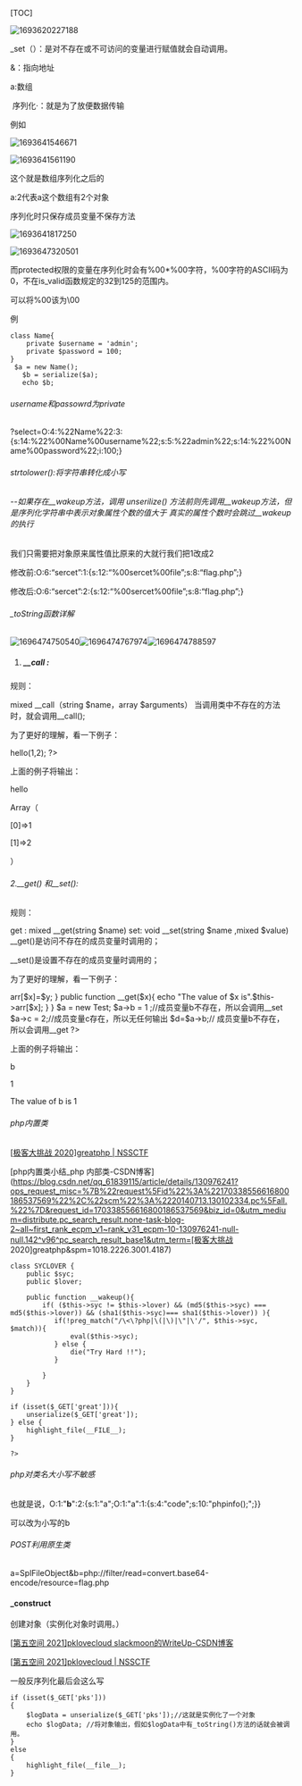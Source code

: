 

[TOC]

![1693620227188](C:\Users\86176\AppData\Roaming\Typora\typora-user-images\1693620227188.png)



_set（）：是对不存在或不可访问的变量进行赋值就会自动调用。

&：指向地址

a:数组

​	序列化·：就是为了放便数据传输

例如

![1693641546671](C:\Users\86176\AppData\Roaming\Typora\typora-user-images\1693641546671.png)

![1693641561190](C:\Users\86176\AppData\Roaming\Typora\typora-user-images\1693641561190.png)

这个就是数组序列化之后的

a:2代表a这个数组有2个对象

序列化时只保存成员变量不保存方法

![1693641817250](C:\Users\86176\AppData\Roaming\Typora\typora-user-images\1693641817250.png)

![1693647320501](C:\Users\86176\AppData\Roaming\Typora\typora-user-images\1693647320501.png)

而protected权限的变量在序列化时会有%00*%00字符，%00字符的ASCII码为0，不在is_valid函数规定的32到125的范围内。

可以将%00该为\\00

例

```
class Name{
    private $username = 'admin';
    private $password = 100;
}
 $a = new Name();
   $b = serialize($a);
   echo $b;
```



###### username和passowrd为private

?select=O:4:%22Name%22:3:{s:14:%22%00Name%00username%22;s:5:%22admin%22;s:14:%22%00Name%00password%22;i:100;}

###### strtolower():将字符串转化成小写



###### --如果存在__wakeup方法，调用 unserilize() 方法前则先调用__wakeup方法，但是序列化字符串中表示对象属性个数的值大于 真实的属性个数时会跳过__wakeup的执行

我们只需要把对象原来属性值比原来的大就行我们把1改成2

修改前:O:6:“sercet”:1:{s:12:“%00sercet%00file”;s:8:“flag.php”;}

修改后:O:6:“sercet”:2:{s:12:“%00sercet%00file”;s:8:“flag.php”;}

###### _toString函数详解

![1696474750540](C:\Users\86176\AppData\Roaming\Typora\typora-user-images\1696474750540.png)![1696474767974](C:\Users\86176\AppData\Roaming\Typora\typora-user-images\1696474767974.png)![1696474788597](C:\Users\86176\AppData\Roaming\Typora\typora-user-images\1696474788597.png)

1. ##### __call :  

规则：

mixed __call（string $name，array $arguments）
当调用类中不存在的方法时，就会调用__call();

为了更好的理解，看一下例子：

<?php
class Test{
     public function __call($method,$args){
          echo $method;
          var_dump($args);
        }   
    }  
     $ob=new Test();
     $ob->hello(1,2);
?>
上面的例子将输出：

hello

Array（

[0]=>1

[1]=>2

）

###### 2.__get() 和__set():

规则：

get :
mixed __get(string $name)
set:
void __set(string $name ,mixed $value)
__get()是访问不存在的成员变量时调用的；

__set()是设置不存在的成员变量时调用的；

为了更好的理解，看一下例子：

<?php
class Test{
       public $c=0;
       public $arr=array();
       
       public function __set($x,$y){
            echo $x . "/n";
            echo $y . "/n";
            $this->arr[$x]=$y;
        }    
        public function __get($x){
            echo "The value of $x is".$this->arr[$x];
    
        }   
} 
$a = new Test;
$a->b = 1 ;//成员变量b不存在，所以会调用__set
$a->c  = 2;//成员变量c存在，所以无任何输出
$d=$a->b;//  成员变量b不存在，所以会调用__get     
?>
上面的例子将输出：

b

1

The value of b is 1

###### php内置类

[[极客大挑战 2020\]greatphp | NSSCTF](https://www.nssctf.cn/problem/2300)

[php内置类小结_php 内部类-CSDN博客](https://blog.csdn.net/qq_61839115/article/details/130976241?ops_request_misc=%7B%22request%5Fid%22%3A%22170338556616800186537569%22%2C%22scm%22%3A%2220140713.130102334.pc%5Fall.%22%7D&request_id=170338556616800186537569&biz_id=0&utm_medium=distribute.pc_search_result.none-task-blog-2~all~first_rank_ecpm_v1~rank_v31_ecpm-10-130976241-null-null.142^v96^pc_search_result_base1&utm_term=[极客大挑战 2020]greatphp&spm=1018.2226.3001.4187)

```
class SYCLOVER {
    public $syc;
    public $lover;

    public function __wakeup(){
        if( ($this->syc != $this->lover) && (md5($this->syc) === md5($this->lover)) && (sha1($this->syc)=== sha1($this->lover)) ){
           if(!preg_match("/\<\?php|\(|\)|\"|\'/", $this->syc, $match)){
               eval($this->syc);
           } else {
               die("Try Hard !!");
           }
           
        }
    }
}

if (isset($_GET['great'])){
    unserialize($_GET['great']);
} else {
    highlight_file(__FILE__);
}

?>
```

###### php对类名大小写不敏感

也就是说，O:1:"**b**":2:{s:1:"a";O:1:"a":1:{s:4:"code";s:10:"phpinfo();";}}

可以改为小写的b

###### POST利用原生类

a=SplFileObject&b=php://filter/read=convert.base64-encode/resource=flag.php

#### _construct

创建对象（实例化对象时调用。）

[[第五空间 2021\]pklovecloud slackmoon的WriteUp-CSDN博客](https://blog.csdn.net/m0_61155226/article/details/131040996?spm=1001.2014.3001.5502)

[[第五空间 2021\]pklovecloud | NSSCTF](https://www.nssctf.cn/problem/335)

一般反序列化最后会这么写

```
if (isset($_GET['pks']))  
{
    $logData = unserialize($_GET['pks']);//这就是实例化了一个对象
    echo $logData; //将对象输出，假如$logData中有_toString()方法的话就会被调用。
} 
else 
{ 
    highlight_file(__file__); 
}
```


